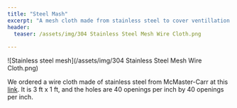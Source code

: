 ```yaml
---
title: "Steel Mash"
excerpt: "A mesh cloth made from stainless steel to cover ventillation holes in housing for safety"
header:
  teaser: /assets/img/304 Stainless Steel Mesh Wire Cloth.png
  
---
```


![Stainless steel mesh](/assets/img/304 Stainless Steel Mesh Wire Cloth.png)

We ordered a wire cloth made of stainless steel from McMaster-Carr at this [link](https://www.mcmaster.com/9207T208/). It is 3 ft x 1 ft, and the holes are 40 openings per inch by 40 openings per inch.
